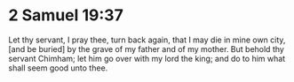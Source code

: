 # 2 Samuel 19:37

Let thy servant, I pray thee, turn back again, that I may die in mine own city, [and be buried] by the grave of my father and of my mother. But behold thy servant Chimham; let him go over with my lord the king; and do to him what shall seem good unto thee.